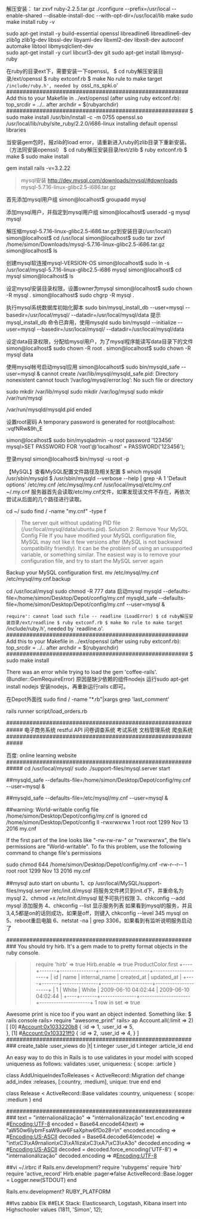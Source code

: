 解压安装：
tar zxvf ruby-2.2.5.tar.gz
./configure --prefix=/usr/local --enable-shared --disable-install-doc --with-opt-dir=/usr/local/lib
make
sudo make install
ruby -v 

sudo apt-get install -y build-essential openssl libreadline6 libreadline6-dev zlib1g zlib1g-dev libssl-dev libyaml-dev libxml2-dev libxslt-dev autoconf automake libtool  libmysqlclient-dev  
sudo apt-get install -y curl libcurl3-dev git
sudo apt-get install libmysql-ruby

在ruby的目录ext下，需要安装一下openssl。
$ cd ruby解压安装目录/ext/openssl
$ ruby extconf.rb
$ make
No rule to make target `/include/ruby.h', needed by `ossl_ns_spki.o'
#######################################################
Add this to your Makefile in ../ext/openssl (after using ruby extconf.rb):
top_srcdir = ../..  after archdir = $(rubyarchdir)
#######################################################
$ sudo make install
/usr/bin/install -c -m 0755 openssl.so /usr/local/lib/ruby/site_ruby/2.2.0/i686-linux
installing default openssl libraries

当安装gem包时，报zlib的load error，请重新进入ruby的zlib目录下重新安装。（方法同安装openssl）
$ cd ruby解压安装目录/ext/zlib
$ ruby extconf.rb
$ make
$ sudo make install

gem install rails -v=3.2.22

>mysql安装
http://dev.mysql.com/downloads/mysql/#downloads
mysql-5.7.16-linux-glibc2.5-i686.tar.gz

首先添加mysql用户组
simon@localhost$ groupadd mysql

添加mysql用户，并指定到mysql用户组
simon@localhost$ useradd -g mysql mysql

解压缩mysql-5.7.16-linux-glibc2.5-i686.tar.gz到安装目录(/usr/local/)
simon@localhost$ cd /usr/local
simon@localhost$ sudo tar zxvf /home/simon/Downloads/mysql-5.7.16-linux-glibc2.5-i686.tar.gz
simon@localhost$ ls

创建mysql软连接mysql-VERSION-OS
simon@localhost$ sudo ln -s /usr/local/mysql-5.7.16-linux-glibc2.5-i686 mysql
simon@localhost$ cd mysql
simon@localhost$ ls

设定mysql安装目录权限，设置owner为mysql
simon@localhost$ sudo chown -R mysql .
simon@localhost$ sudo chgrp -R mysql .

执行mysql系统数据库初始化脚本
sudo bin/mysql_install_db --user=mysql --basedir=/usr/local/mysql/ --datadir=/usr/local/mysql/data 
提示mysql_install_db 命令已弃用，使用mysqld 
sudo bin/mysqld --initialize --user=mysql --basedir=/usr/local/mysql/ --datadir=/usr/local/mysql/data  

设定data目录权限，分配给mysql用户，为了mysql程序能读写data目录下的文件
simon@localhost$ sudo chown -R root .
simon@localhost$ sudo chown -R mysql data 

使用mysql帐号启动mysql应用
simon@localhost$ sudo bin/mysqld_safe --user=mysql & 
cannot create /var/lib/mysql/mysqld_safe.pid: Directory nonexistent
cannot touch ‘/var/log/mysql/error.log’: No such file or directory

sudo mkdir /var/lib/mysql
sudo mkdir /var/log/mysql
sudo mkdir /var/run/mysql

/var/run/mysqld/mysqld.pid ended

设置root密码
A temporary password is generated for root@localhost: :vqfNRw&9h_E

simon@localhost$ sudo bin/mysqladmin -u root password '123456'
mysql>SET PASSWORD FOR 'root'@'localhost' = PASSWORD('123456'); 

登录mysql
simon@localhost$ bin/mysql -u root -p  

【MySQL】查看MySQL配置文件路径及相关配置 
$ which mysqld
/usr/sbin/mysqld
$ /usr/sbin/mysqld --verbose --help | grep -A 1 'Default options'
/etc/my.cnf /etc/mysql/my.cnf /usr/local/mysql/etc/my.cnf ~/.my.cnf
服务器首先会读取/etc/my.cnf文件，如果发现该文件不存在，再依次尝试从后面的几个路径进行读取。

cd ~/
sudo find / -name "my.cnf" -type f


>The server quit without updating PID file (/usr/local/mysql/data/ubuntu.pid).
Solution 2: Remove Your MySQL Config File
If you have modified your MySQL configuration file, MySQL may not like it few versions after (MySQL is not backward compatibility friendly). It can be the problem of using an unsupported variable, or something similar. The easiest way is to remove your configuration file, and try to start the MySQL server again

Backup your MySQL configuration first.
mv /etc/mysql/my.cnf /etc/mysql/my.cnf.backup 


cd /usr/local/mysql
sudo chmod -R 777 data
启动mysql
mysqld --defaults-file=/home/simon/Desktop/Depot/config/my.cnf
mysqld_safe --defaults-file=/home/simon/Desktop/Depot/config/my.cnf --user=mysql &



`require': cannot load such file -- readline (LoadError)
$ cd ruby解压安装目录/ext/readline
$ ruby extconf.rb
$ make
No rule to make target `/include/ruby.h', needed by `readline.o'.
#######################################################
Add this to your Makefile in ../ext/openssl (after using ruby extconf.rb):
top_srcdir = ../..  after archdir = $(rubyarchdir)
#######################################################
$ sudo make install

There was an error while trying to load the gem 'coffee-rails'. (Bundler::GemRequireError)
原因是缺少依赖的组件nodejs
运行sudo apt-get install nodejs 安装nodejs，再重新运行rails c即可。


在Depot外面找
sudo find / -name "*.rb"|xargs grep 'last_comment'

rails runner script/load_orders.rb

#############################################################
电子商务系统
restful API
问卷调查系统
考试系统
文档管理系统
爬虫系统
#############################################################

百度: online learning website
#############################################################
cd /usr/local/mysql/
sudo ./support-files/mysql.server start

##mysqld_safe --defaults-file=/home/simon/Desktop/Depot/config/my.cnf --user=mysql &

##mysqld_safe --defaults-file=/etc/mysql/my.cnf --user=mysql &

##warning: World-writable config file /home/simon/Desktop/Depot/config/my.cnf is ignored
cd /home/simon/Desktop/Depot/config
ll
-rwxrwxrwx  1 root  root  1299 Nov 13  2016 my.cnf

If the first part of the line looks like "-rw-rw-rw-" or "rwxrwxrwx", the file's permissions are "World-writable".
To fix this problem, use the following command to change file's permissions

sudo chmod 644 /home/simon/Desktop/Depot/config/my.cnf
-rw-r--r--  1 root  root  1299 Nov 13  2016 my.cnf

##mysql auto start on ubuntu
1、cp /usr/local/MySQL/support-files/mysql.server /etc/init.d/mysql   将服务文件拷贝到init.d下，并重命名为mysql
2、chmod +x /etc/init.d/mysql    赋予可执行权限
3、chkconfig --add mysql        添加服务
4、chkconfig --list             显示服务列表
如果看到mysql的服务，并且3,4,5都是on的话则成功，如果是off，则键入
chkconfig --level 345 mysql on
5、reboot重启电脑
6、netstat -na | grep 3306，如果看到有监听说明服务启动了


###########################################################
You should try hirb. It's a gem made to to pretty format objects in the ruby console. 
>> require 'hirb'
=> true
>> Hirb.enable
=> true
>> ProductColor.first
+----+-------+---------------+---------------------+---------------------+
| id | name  | internal_name | created_at          | updated_at          |
+----+-------+---------------+---------------------+---------------------+
| 1  | White | White         | 2009-06-10 04:02:44 | 2009-06-10 04:02:44 |
+----+-------+---------------+---------------------+---------------------+
1 row in set
=> true


Awesome print is nice too if you want an object indented. Something like:
$ rails console
rails> require "awesome_print"
rails> ap Account.all(:limit => 2)
[
    [0] #<Account:0x1033220b8> {
                     :id => 1,
                :user_id => 5,            
    },
    [1] #<Account:0x103321ff0> {
                     :id => 2,
                :user_id => 4,
    }
]
###########################################################
create_table :user_views do |t|
  t.integer :user_id
  t.integer :article_id
end

An easy way to do this in Rails is to use validates in your model with scoped uniqueness as follows:
validates :user, uniqueness: { scope: :article }

class AddUniqueIndexToReleases < ActiveRecord::Migration
  def change
    add_index :releases, [:country, :medium], unique: true
  end
end

class Release < ActiveRecord::Base
  validates :country, uniqueness: { scope: :medium }
end

###########################################################
text = "intérnalionálização"
 => "intérnalionálização"
text.encoding
 => #<Encoding:UTF-8>
encoded = Base64.encode64(text)
 => "aW50w6lybmFsaW9uw6FsaXphw6fDo28=\n"
encoded.encoding
 => #<Encoding:US-ASCII>
decoded = Base64.decode64(encode)
 => "int\xC3\xA9rnalion\xC3\xA1liza\xC3\xA7\xC3\xA3o"
decoded.encoding
 => #<Encoding:US-ASCII>
decoded = decoded.force_encoding('UTF-8')
 => "intérnalionálização"
decoded.encoding
 => #<Encoding:UTF-8>

##vi ~/.irbrc
if Rails.env.development?
  require 'rubygems'
  require 'hirb'
  require 'active_record'
  Hirb.enable :pager=>false
  ActiveRecord::Base.logger = Logger.new(STDOUT)
end

Rails.env.development?
RUBY_PLATFORM

##lvs  zabbix  Elk
##ELK Stack: Elasticsearch, Logstash, Kibana
insert into Highschooler values (1811, 'Simon', 12);


